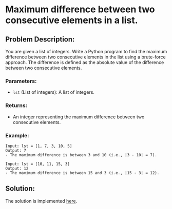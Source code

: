 # Maximum difference between two consecutive elements in a list.

## Problem Description:

You are given a list of integers. Write a Python program to find the maximum difference between two consecutive elements in the list using a brute-force approach. The difference is defined as the absolute value of the difference between two consecutive elements.

### Parameters:

* `lst` (List of integers): A list of integers.

### Returns:

* An integer representing the maximum difference between two consecutive elements.

### Example:

```
Input: lst = [1, 7, 3, 10, 5]
Output: 7
- The maximum difference is between 3 and 10 (i.e., |3 - 10| = 7).
```
```
Input: lst = [10, 11, 15, 3]
Output: 12
- The maximum difference is between 15 and 3 (i.e., |15 - 3| = 12).
```

## Solution:

The solution is implemented [here](./code.py).
